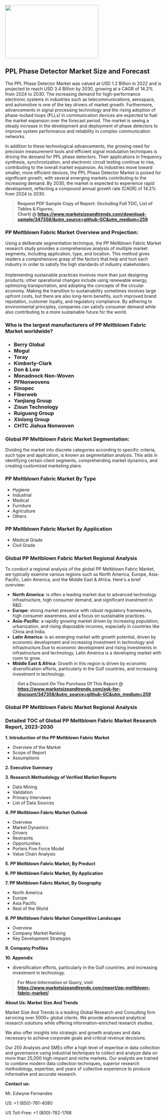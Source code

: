 <p><img class="alignnone size-medium wp-image-20088" src="https://ffe5etoiles.com/wp-content/uploads/2024/12/MST1-300x171.png" alt="" width="300" height="171" /></p><h2>PPL Phase Detector Market Size and Forecast</h2><p>The PPL Phase Detector Market was valued at USD 1.2 Billion in 2022 and is projected to reach USD 3.4 Billion by 2030, growing at a CAGR of 14.2% from 2024 to 2030. The increasing demand for high-performance electronic systems in industries such as telecommunications, aerospace, and automotive is one of the key drivers of market growth. Furthermore, advancements in signal processing technology and the rising adoption of phase-locked loops (PLLs) in communication devices are expected to fuel the market expansion over the forecast period. The market is seeing a steady increase in the development and deployment of phase detectors to improve system performance and reliability in complex communication networks.</p><p>In addition to these technological advancements, the growing need for precision measurement tools and efficient signal modulation techniques is driving the demand for PPL phase detectors. Their applications in frequency synthesis, synchronization, and electronic circuit testing continue to rise, contributing to the overall market expansion. As industries move toward smaller, more efficient devices, the PPL Phase Detector Market is poised for significant growth, with several emerging markets contributing to the increasing demand. By 2030, the market is expected to experience rapid development, reflecting a compound annual growth rate (CAGR) of 14.2% from 2024 to 2030.</p></p><blockquote id="" class=""><strong>Request PDF Sample Copy of Report: (Including Full TOC, List of Tables &amp; Figures, Chart)&nbsp;@&nbsp;<strong><a href="https://www.marketsizeandtrends.com/download-sample/347358/&utm_source=github-GC&utm_medium=259" target="_blank">https://www.marketsizeandtrends.com/download-sample/347358/&utm_source=github-GC&utm_medium=259</a></strong></strong></blockquote><h3 id="" class="">PP Meltblown Fabric Market&nbsp;Overview and Projection:</h3><p id="" class="">Using a deliberate segmentation technique, the PP Meltblown Fabric Market research study provides a comprehensive analysis of multiple market segments, including application, type, and location. This method gives readers a comprehensive grasp of the factors that help and hurt each industry in order to satisfy the high standards of industry stakeholders. <br /> <br />Implementing sustainable practices involves more than just designing products; other operational changes include using renewable energy, optimizing transportation, and adopting the concepts of the circular economy. Making the transition to sustainability sometimes involves large upfront costs, but there are also long-term benefits, such improved brand reputation, customer loyalty, and regulatory compliance. By adhering to environmental principles, companies can satisfy consumer demand while also contributing to a more sustainable future for the world.</p><h3 id="" class="">Who is the largest manufacturers of&nbsp;PP Meltblown Fabric Market worldwide?</h3><h3 class=""><p><ul><li>Berry Global </li><li> Mogul </li><li> Toray </li><li> Kimberly-Clark </li><li> Don & Low </li><li> Monadnock Non-Woven </li><li> PFNonwovens </li><li> Sinopec </li><li> Fiberweb </li><li> Yanjiang Group </li><li> Zisun Technology </li><li> Ruiguang Group </li><li> Xinlong Group </li><li> CHTC Jiahua Nonwoven</li></ul></p></h3><h3 id="" class="">Global&nbsp;PP Meltblown Fabric Market Segmentation:</h3><p id="" class="">Dividing the market into discrete categories according to specific criteria, such type and application, is known as segmentation analysis. This aids in identifying certain client segments, comprehending market dynamics, and creating customized marketing plans.</p><h3 id="" class="">PP Meltblown Fabric Market&nbsp;By Type</h3><p><p><ul><li>Hygiene</li><li> Industrial</li><li> Medical</li><li> Furniture</li><li> Agriculture</li><li> Others</p></li></ul></p></p><h3 id="" class="">PP Meltblown Fabric Market&nbsp;By Application</h3><p class=""><p><ul><li>Medical Grade</li><li> Civil Grade</li></ul></p></p><h3 id="" class="">Global PP Meltblown Fabric Market Regional Analysis</h3><p id="" class="">To conduct a regional analysis of the global PP Meltblown Fabric Market, we typically examine various regions such as North America, Europe, Asia-Pacific, Latin America, and the Middle East &amp; Africa. Here's a brief overview:</p><ul><li><strong>North America</strong>: is often a leading market due to advanced technology infrastructure, high consumer demand, and significant investment in R&amp;D.</li><li><strong>Europe</strong>: strong market presence with robust regulatory frameworks, high consumer awareness, and a focus on sustainable practices.</li><li><strong>Asia-Pacific</strong>: a rapidly growing market driven by increasing population, urbanization, and rising disposable incomes, especially in countries like China and India.</li><li><strong>Latin America</strong>: is an emerging market with growth potential, driven by economic development and increasing investment in technology and infrastructure.Due to economic development and rising investments in infrastructure and technology, Latin America is a developing market with room to grow.</li><li><strong>Middle East &amp; Africa</strong>: Growth in this region is driven by economic diversification efforts, particularly in the Gulf countries, and increasing investment in technology.</li></ul><blockquote id="" class=""><strong>Get a Discount On The Purchase Of This Report @ <strong><a href="https://www.marketsizeandtrends.com/ask-for-discount/347358/&utm_source=github-GC&utm_medium=259" target="_blank">https://www.marketsizeandtrends.com/ask-for-discount/347358/&utm_source=github-GC&utm_medium=259</a></strong></strong></blockquote><h3 id="" class="">Global PP Meltblown Fabric Market Regional Analysis</h3><h3 id="" class="">Detailed TOC of Global PP Meltblown Fabric Market Research Report, 2023-2030</h3><p id="" class=""><strong>1. Introduction of the PP Meltblown Fabric Market</strong></p><ul><li>Overview of the Market</li><li>Scope of Report</li><li>Assumptions</li></ul><p id="" class=""><strong>2. Executive Summary</strong></p><p id="" class=""><strong>3. Research Methodology of Verified Market Reports</strong></p><ul><li>Data Mining</li><li>Validation</li><li>Primary Interviews</li><li>List of Data Sources</li></ul><p id="" class=""><strong>4. PP Meltblown Fabric Market Outlook</strong></p><ul><li>Overview</li><li>Market Dynamics</li><li>Drivers</li><li>Restraints</li><li>Opportunities</li><li>Porters Five Force Model</li><li>Value Chain Analysis</li></ul><p id="" class=""><strong>5. PP Meltblown Fabric Market, By Product</strong></p><p id="" class=""><strong>6. PP Meltblown Fabric Market, By Application</strong></p><p id="" class=""><strong>7. PP Meltblown Fabric Market, By Geography</strong></p><ul><li>North America</li><li>Europe</li><li>Asia Pacific</li><li>Rest of the World</li></ul><p id="" class=""><strong>8. PP Meltblown Fabric Market Competitive Landscape</strong></p><ul><li>Overview</li><li>Company Market Ranking</li><li>Key Development Strategies</li></ul><p id="" class=""><strong>9. Company Profiles</strong></p><p id="" class=""><strong>10. Appendix</strong></p><ul><li>diversification efforts, particularly in the Gulf countries, and increasing investment in technology.</li></ul><blockquote id="" class=""><strong>For More Information or Query, visit <strong><strong><a href="https://www.marketsizeandtrends.com/report/pp-meltblown-fabric-market/" target="_blank">https://www.marketsizeandtrends.com/report/pp-meltblown-fabric-market/</a></strong></strong></strong></blockquote><p id="" class=""><strong>About Us: Market Size And Trends</strong></p><p id="" class="">Market Size And Trends is a leading Global Research and Consulting firm servicing over 5000+ global clients. We provide advanced analytical research solutions while offering information-enriched research studies.</p><p id="" class="">We also offer insights into strategic and growth analyses and data necessary to achieve corporate goals and critical revenue decisions.</p><p id="" class="">Our 250 Analysts and SMEs offer a high level of expertise in data collection and governance using industrial techniques to collect and analyze data on more than 25,000 high-impact and niche markets. Our analysts are trained to combine modern data collection techniques, superior research methodology, expertise, and years of collective experience to produce informative and accurate research.</p><p id="" class=""><strong>Contact us:</strong></p><p id="" class="">Mr. Edwyne Fernandes</p><p id="" class="">US: +1 (650)-781-4080</p><p id="" class="">US Toll-Free: +1 (800)-782-1768</p>
